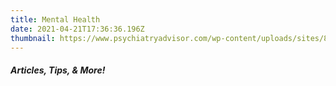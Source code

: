```yaml
---
title: Mental Health
date: 2021-04-21T17:36:36.196Z
thumbnail: https://www.psychiatryadvisor.com/wp-content/uploads/sites/8/2019/10/MentalHealth_Brain_drawing-1091607806-1.jpg
---
```

##### Articles, Tips, & More!